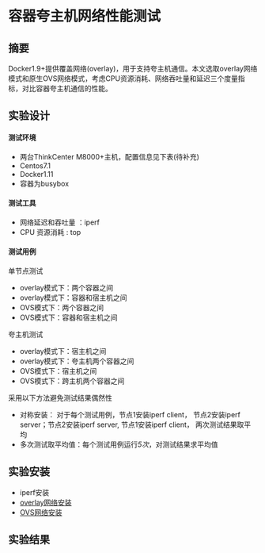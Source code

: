 # 容器夸主机网络性能测试

## 摘要
Docker1.9+提供覆盖网络(overlay)，用于支持夸主机通信。本文选取overlay网络模式和原生OVS网络模式，考虑CPU资源消耗、网络吞吐量和延迟三个度量指标，对比容器夸主机通信的性能。

## 实验设计 

#### 测试环境

- 两台ThinkCenter M8000+主机，配置信息见下表(待补充)
- Centos7.1
- Docker1.11
- 容器为busybox

#### 测试工具

- 网络延迟和吞吐量 ：iperf
- CPU 资源消耗 : top

#### 测试用例

单节点测试
- overlay模式下：两个容器之间
- overlay模式下：容器和宿主机之间
- OVS模式下：两个容器之间
- OVS模式下：容器和宿主机之间

夸主机测试
- overlay模式下：宿主机之间
- overlay模式下：夸主机两个容器之间
- OVS模式下：宿主机之间
- OVS模式下：跨主机两个容器之间

采用以下方法避免测试结果偶然性

- 对称安装： 对于每个测试用例，节点1安装iperf client， 节点2安装iperf server；节点2安装iperf server, 节点1安装iperf client， 两次测试结果取平均
- 多次测试取平均值：每个测试用例运行*5次*，对测试结果求平均值

## 实验安装

- iperf安装
- [overlay网络安装](https://github.com/oncecloud/testing/blob/master/overlay-install.md)
- [OVS网络安装](https://github.com/oncecloud/testing/blob/master/ovs-install.md)

## 实验结果
